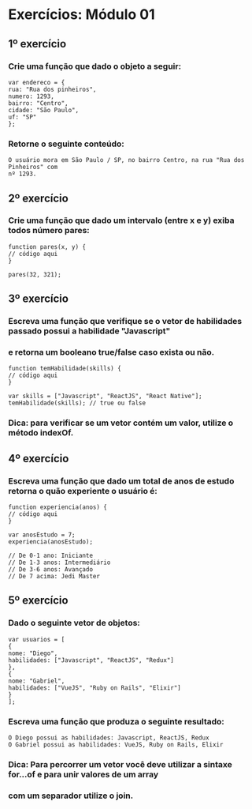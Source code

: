 # Exercícios: Módulo 01

## 1º exercício

### Crie uma função que dado o objeto a seguir:

```
var endereco = {
rua: "Rua dos pinheiros",
numero: 1293,
bairro: "Centro",
cidade: "São Paulo",
uf: "SP"
};
```
### Retorne o seguinte conteúdo:

```
O usuário mora em São Paulo / SP, no bairro Centro, na rua "Rua dos Pinheiros" com
nº 1293.
```
## 2º exercício

### Crie uma função que dado um intervalo (entre x e y) exiba todos número pares:

```
function pares(x, y) {
// código aqui
}
```
```
pares(32, 321);
```
## 3º exercício

### Escreva uma função que verifique se o vetor de habilidades passado possui a habilidade "Javascript"

### e retorna um booleano true/false caso exista ou não.

```
function temHabilidade(skills) {
// código aqui
}
```
```
var skills = ["Javascript", "ReactJS", "React Native"];
temHabilidade(skills); // true ou false
```
### Dica: para verificar se um vetor contém um valor, utilize o método indexOf.


## 4º exercício

### Escreva uma função que dado um total de anos de estudo retorna o quão experiente o usuário é:

```
function experiencia(anos) {
// código aqui
}
```
```
var anosEstudo = 7;
experiencia(anosEstudo);
```
```
// De 0-1 ano: Iniciante
// De 1-3 anos: Intermediário
// De 3-6 anos: Avançado
// De 7 acima: Jedi Master
```
## 5º exercício

### Dado o seguinte vetor de objetos:

```
var usuarios = [
{
nome: "Diego",
habilidades: ["Javascript", "ReactJS", "Redux"]
},
{
nome: "Gabriel",
habilidades: ["VueJS", "Ruby on Rails", "Elixir"]
}
];
```
### Escreva uma função que produza o seguinte resultado:

```
O Diego possui as habilidades: Javascript, ReactJS, Redux
O Gabriel possui as habilidades: VueJS, Ruby on Rails, Elixir
```
### Dica: Para percorrer um vetor você deve utilizar a sintaxe for...of e para unir valores de um array

### com um separador utilize o join.


